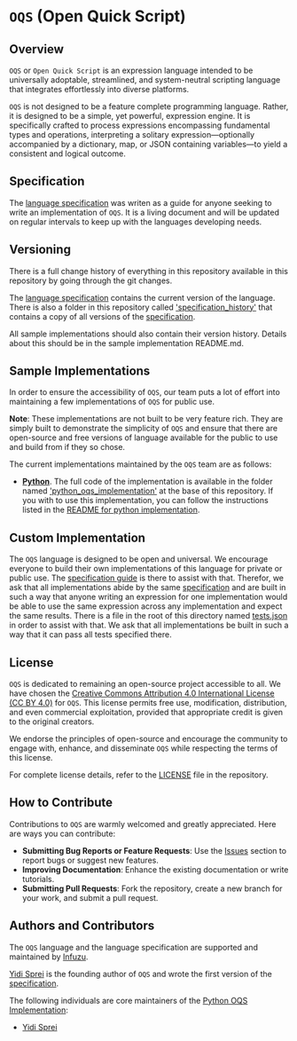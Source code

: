 # `OQS` (Open Quick Script)
## Overview
`OQS` or `Open Quick Script` is an expression language intended to be universally adoptable, streamlined, and system-neutral scripting language that integrates effortlessly into diverse platforms. 

`OQS` is not designed to be a feature complete programming language. Rather, it is designed to be a simple, yet powerful, expression engine. It is specifically crafted to process expressions encompassing fundamental types and operations, interpreting a solitary expression—optionally accompanied by a dictionary, map, or JSON containing variables—to yield a consistent and logical outcome.




## Specification
The [language specification](https://github.com/Infuzu/OQS/blob/main/oqs-specification.md) was writen as a guide for anyone seeking to write an implementation of `OQS`. It is a living document and will be updated on regular intervals to keep up with the languages developing needs. 



## Versioning
There is a full change history of everything in this repository available in this repository by going through the git changes.

The [language specification](https://github.com/Infuzu/OQS/blob/main/oqs-specification.md) contains the current version of the language. There is also a folder in this repository called ['specification_history'](https://github.com/Infuzu/OQS/tree/main/specification_history) that contains a copy of all versions of the [specification](https://github.com/Infuzu/OQS/blob/main/oqs-specification.md).

All sample implementations should also contain their version history. Details about this should be in the sample implementation README.md.




## Sample Implementations
In order to ensure the accessibility of `OQS`, our team puts a lot of effort into maintaining a few implementations of `OQS` for public use. 

**Note**: These implementations are not built to be very feature rich. They are simply built to demonstrate the simplicity of `OQS` and ensure that there are open-source and free versions of language available for the public to use and build from if they so chose.

The current implementations maintained by the `OQS` team are as follows:
- [**Python**](https://github.com/Infuzu/OQS/tree/main/python_oqs_implementation). The full code of the implementation is available in the folder named ['python_oqs_implementation'](https://github.com/Infuzu/OQS/tree/main/python_oqs_implementation) at the base of this repository. If you with to use this implementation, you can follow the instructions listed in the [README for python implementation](https://github.com/Infuzu/OQS/blob/main/python_oqs_implementation/README.md).




## Custom Implementation
The `OQS` language is designed to be open and universal. We encourage everyone to build their own implementations of this language for private or public use. The [specification guide](https://github.com/Infuzu/OQS/blob/main/oqs-specification.md) is there to assist with that. Therefor, we ask that all implementations abide by the same [specification](https://github.com/Infuzu/OQS/blob/main/oqs-specification.md) and are built in such a way that anyone writing an expression for one implementation would be able to use the same expression across any implementation and expect the same results. There is a file in the root of this directory named [tests.json](https://github.com/Infuzu/OQS/blob/main/tests.json) in order to assist with that. We ask that all implementations be built in such a way that it can pass all tests specified there.




## License
`OQS` is dedicated to remaining an open-source project accessible to all. We have chosen the [Creative Commons Attribution 4.0 International License (CC BY 4.0)](https://creativecommons.org/licenses/by/4.0/) for `OQS`. This license permits free use, modification, distribution, and even commercial exploitation, provided that appropriate credit is given to the original creators.

We endorse the principles of open-source and encourage the community to engage with, enhance, and disseminate `OQS` while respecting the terms of this license.

For complete license details, refer to the [LICENSE](https://github.com/Infuzu/OQS/blob/main/LICENSE) file in the repository.




## How to Contribute
Contributions to `OQS` are warmly welcomed and greatly appreciated. Here are ways you can contribute:

- **Submitting Bug Reports or Feature Requests**: Use the [Issues](https://github.com/Infuzu/OQS/issues) section to report bugs or suggest new features.
- **Improving Documentation**: Enhance the existing documentation or write tutorials.
- **Submitting Pull Requests**: Fork the repository, create a new branch for your work, and submit a pull request.




## Authors and Contributors
The `OQS` language and the language specification are supported and maintained by [Infuzu](https://infuzu.com).

[Yidi Sprei](https://yidisprei.com) is the founding author of `OQS` and wrote the first version of the [specification](https://github.com/Infuzu/OQS/blob/main/oqs-specification.md).

The following individuals are core maintainers of the [Python OQS Implementation](https://github.com/Infuzu/OQS/tree/main/python_oqs_implementation):
- [Yidi Sprei](https://yidisprei.com)

